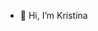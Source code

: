 - 👋 Hi, I’m Kristina

<!---
Chr1st1nka/Chr1st1nka is a ✨ special ✨ repository because its `README.md` (this file) appears on your GitHub profile.
You can click the Preview link to take a look at your changes.
--->
